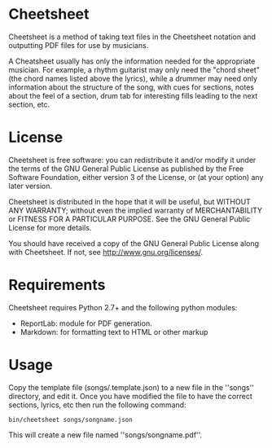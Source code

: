 # Cheetsheet

Cheetsheet is a method of taking text files in the Cheetsheet notation and
outputting PDF files for use by musicians.

A Cheatsheet usually has only the information needed for the appropriate
musician. For example, a rhythm guitarist may only need the "chord sheet" (the
chord names listed above the lyrics), while a drummer may need only information
about the structure of the song, with cues for sections, notes about the feel
of a section, drum tab for interesting fills leading to the next section, etc.


# License

Cheetsheet is free software: you can redistribute it and/or modify
it under the terms of the GNU General Public License as published by
the Free Software Foundation, either version 3 of the License, or
(at your option) any later version.

Cheetsheet is distributed in the hope that it will be useful,
but WITHOUT ANY WARRANTY; without even the implied warranty of
MERCHANTABILITY or FITNESS FOR A PARTICULAR PURPOSE.  See the
GNU General Public License for more details.

You should have received a copy of the GNU General Public License
along with Cheetsheet.  If not, see <http://www.gnu.org/licenses/>.


# Requirements

Cheetsheet requires Python 2.7+ and the following python modules:
- ReportLab: module for PDF generation.
- Markdown: for formatting text to HTML or other markup


# Usage

Copy the template file (songs/.template.json) to a new file in the ''songs''
directory, and edit it.  Once you have modified the file to have the correct
sections, lyrics, etc then run the following command:

    bin/cheetsheet songs/songname.json

This will create a new file named ''songs/songname.pdf''.



